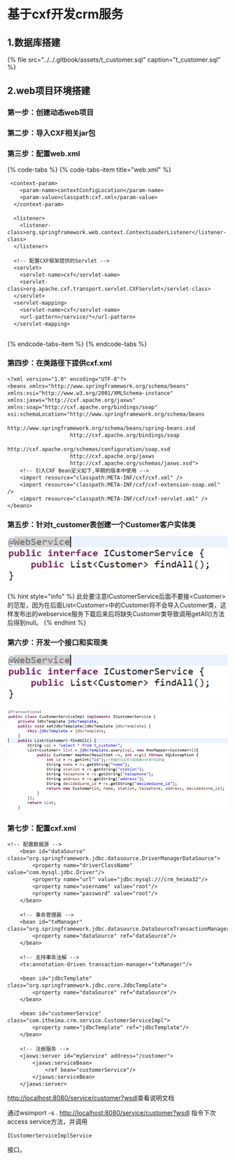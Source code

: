 # 基于cxf开发crm服务

## 1.数据库搭建

{% file src="../../.gitbook/assets/t\_customer.sql" caption="t\_customer.sql" %}

## 2.web项目环境搭建 

### 第一步：创建动态web项目 

### 第二步：导入CXF相关jar包

### 第三步：配置web.xml

{% code-tabs %}
{% code-tabs-item title="web.xml" %}
```text
 <context-param>
  	<param-name>contextConfigLocation</param-name>
  	<param-value>classpath:cxf.xml</param-value>
  </context-param>
  
  <listener>
  	<listener-class>org.springframework.web.context.ContextLoaderListener</listener-class>
  </listener>
  
  <!-- 配置CXF框架提供的Servlet -->
  <servlet>
  	<servlet-name>cxf</servlet-name>
  	<servlet-class>org.apache.cxf.transport.servlet.CXFServlet</servlet-class>
  </servlet>
  <servlet-mapping>
  	<servlet-name>cxf</servlet-name>
  	<url-pattern>/service/*</url-pattern>
  </servlet-mapping>


```
{% endcode-tabs-item %}
{% endcode-tabs %}

### 第四步：在类路径下提供cxf.xml

```text
<?xml version="1.0" encoding="UTF-8"?>
<beans xmlns="http://www.springframework.org/schema/beans"
xmlns:xsi="http://www.w3.org/2001/XMLSchema-instance" 
xmlns:jaxws="http://cxf.apache.org/jaxws"
xmlns:soap="http://cxf.apache.org/bindings/soap"
xsi:schemaLocation="http://www.springframework.org/schema/beans 
					http://www.springframework.org/schema/beans/spring-beans.xsd
					http://cxf.apache.org/bindings/soap 
					http://cxf.apache.org/schemas/configuration/soap.xsd
					http://cxf.apache.org/jaxws 
					http://cxf.apache.org/schemas/jaxws.xsd">
	<!-- 引入CXF Bean定义如下,早期的版本中使用 -->
	<import resource="classpath:META-INF/cxf/cxf.xml" />
	<import resource="classpath:META-INF/cxf/cxf-extension-soap.xml" />
	<import resource="classpath:META-INF/cxf/cxf-servlet.xml" />
</beans>

```

### 第五步：针对t\_customer表创建一个Customer客户实体类

![](../../.gitbook/assets/image%20%2817%29.png)

{% hint style="info" %}
此处要注意ICustomerService后面不要接&lt;Customer&gt;的范型，因为在后面List&lt;Customer&gt;中的Customer将不会导入Customer类，这样发布出的webservice服务下载后来后将缺失Customer类导致调用getAll\(\)方法后得到null。
{% endhint %}

### 第六步：开发一个接口和实现类

![](../../.gitbook/assets/image%20%28132%29.png)

![](../../.gitbook/assets/image%20%28160%29.png)

### 第七步：配置cxf.xml

```text
<!-- 配置数据源 -->
	<bean id="dataSource" class="org.springframework.jdbc.datasource.DriverManagerDataSource">
		<property name="driverClassName" value="com.mysql.jdbc.Driver"/>
		<property name="url" value="jdbc:mysql:///crm_heima32"/>
		<property name="username" value="root"/>
		<property name="password" value="root"/>
	</bean>
	
	<!-- 事务管理器 -->
	<bean id="txManager" class="org.springframework.jdbc.datasource.DataSourceTransactionManager">
		<property name="dataSource" ref="dataSource"/>
	</bean>
	
	<!-- 支持事务注解 -->
	<tx:annotation-driven transaction-manager="txManager"/>
	
	<bean id="jdbcTemplate" class="org.springframework.jdbc.core.JdbcTemplate">
		<property name="dataSource" ref="dataSource"/>
	</bean>
	
	<bean id="customerService" class="com.itheima.crm.service.CustomerServiceImpl">
		<property name="jdbcTemplate" ref="jdbcTemplate"/>
	</bean>
	
	<!-- 注册服务 -->
	<jaxws:server id="myService" address="/customer">
		<jaxws:serviceBean>
			<ref bean="customerService"/>
		</jaxws:serviceBean>
	</jaxws:server>

```

[http://localhost:8080/service/customer?wsdl](http://localhost:8080/service/customer?wsdl)查看说明文档

通过wsimport -s . [http://localhost:8080/service/customer?wsdl](http://localhost:8080/service/customer?wsdl) 指令下次access service方法，并调用

```text
ICustomerServiceImplService
```

 接口。

